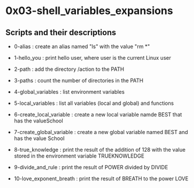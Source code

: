 # 0x03-shell_variables_expansions

## Scripts and their descriptions

* 0-alias : create an alias named "ls" with the value "rm *"

* 1-hello_you : print hello user, where user is the current Linux user

* 2-path : add the directory /action to the PATH

* 3-paths : count the number of directories in the PATH

* 4-global_variables : list environment variables

* 5-local_variables : list all variables (local and global) and functions

* 6-create_local_variable : create a new local variable namde BEST that has the valueSchool

* 7-create_global_variable : create a new global variable named BEST and has the value School

* 8-true_knowledge : print the result of the addition of 128 with the value stored in the environment variable TRUEKNOWLEDGE

* 9-divide_and_rule : print the result of POWER divided by DIVIDE

* 10-love_exponent_breath : print the result of BREATH to the power LOVE

